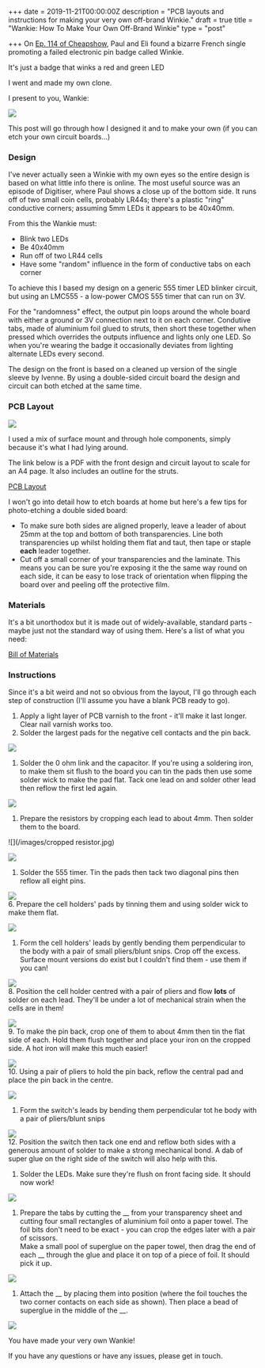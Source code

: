 +++
date = 2019-11-21T00:00:00Z
description = "PCB layouts and instructions for making your very own off-brand Winkie."
draft = true
title = "Wankie: How To Make Your Own Off-Brand Winkie"
type = "post"

+++
On [Ep. 114 of Cheapshow](https://www.thecheapshow.co.uk/ep-114-winkie), Paul and Eli found a bizarre French single promoting a failed electronic pin badge called Winkie.

It's just a badge that winks a red and green LED

I went and made my own clone.

I present to you, Wankie:

![](/images/finished-product.jpg)

This post will go through how I designed it and to make your own (if you can etch your own circuit boards...)

### Design

I've never actually seen a Winkie with my own eyes so the entire design is based on what little info there is online. The most useful source was an episode of Digitiser, where Paul shows a close up of the bottom side. It runs off of two small coin cells, probably LR44s; there's a plastic "ring" conductive corners; assuming 5mm LEDs it appears to be 40x40mm.

From this the Wankie must:

* Blink two LEDs
* Be 40x40mm
* Run off of two LR44 cells
* Have some "random" influence in the form of conductive tabs on each corner

To achieve this I based my design on a generic 555 timer LED blinker circuit, but using an LMC555 - a low-power CMOS 555 timer that can run on 3V.

For the "randomness" effect, the output pin loops around the whole board with either a ground or 3V connection next to it on each corner. Condutive tabs, made of aluminium foil glued to struts, then short these together when pressed which overrides the outputs influence and lights only one LED. So when you're wearing the badge it occasionally deviates from lighting alternate LEDs every second.

The design on the front is based on a cleaned up version of the single sleeve by Ivenne. By using a double-sided circuit board the design and circuit can both etched at the same time.

### PCB Layout

![](/images/pcb-layout-annotated.jpg)

I used a mix of surface mount and through hole components, simply because it's what I had lying around.

The link below is a PDF with the front design and circuit layout to scale for an A4 page. It also includes an outline for the struts.

[PCB Layout](https://drive.google.com/file/d/1G-mmLmWoUyeC-S6W-NTwl_hBmtrIUGoF/view?usp=sharing "PCB Layout")

I won't go into detail how to etch boards at home but here's a few tips for photo-etching a double sided board:

* To make sure both sides are aligned properly, leave a leader of about 25mm at the top and bottom of both transparencies. Line both transparencies up whilst holding them flat and taut, then tape or staple **each** leader together.
* Cut off a small corner of your transparencies and the laminate. This means you can be sure you're exposing it the the same way round on each side, it can be easy to lose track of orientation when flipping the board over and peeling off the protective film.

### Materials

It's a bit unorthodox but it is made out of widely-available, standard parts - maybe just not the standard way of using them. Here's a list of what you need:

[Bill of Materials](https://docs.google.com/spreadsheets/d/1p3rOqLWnDMtnXX7NXCRcTw4L4Kr5cC3prt3LqJf37A0/edit?usp=sharing "Bill of Materials")

### Instructions

Since it's a bit weird and not so obvious from the layout, I'll go through each step of construction (I'll assume you have a blank PCB ready to go).

1. Apply a light layer of PCB varnish to the front - it'll make it last longer. Clear nail varnish works too.
2. Solder the largest pads for the negative cell contacts and the pin back.

![](/images/soldering-1.jpg)

1. Solder the 0 ohm link and the capacitor. If you're using a soldering iron, to make them sit flush to the board you can tin the pads then use some solder wick to make the pad flat. Tack one lead on and solder other lead then reflow the first led again.

![](/images/soldering-2.jpg)

1. Prepare the resistors by cropping each lead to about 4mm. Then solder them to the board.

![](/images/cropped resistor.jpg)

![](/images/soldering-3.jpg)

1. Solder the 555 timer. Tin the pads then tack two diagonal pins then reflow all eight pins.

![](/images/soldering-4.jpg)  
6\. Prepare the cell holders' pads by tinning them and using solder wick to make them flat.

![](/images/soldering-5.jpg)

1. Form the cell holders' leads by gently bending them perpendicular to the body with a pair of small pliers/blunt snips. Crop off the excess. Surface mount versions do exist but I couldn't find them - use them if you can!

![](/images/cell-holder-folded.jpg)  
8\. Position the cell holder centred with a pair of pliers and flow **lots** of solder on each lead. They'll be under a lot of mechanical strain when the cells are in them!

![](/images/soldering-6.jpg)  
9\. To make the pin back, crop one of them to about 4mm then tin the flat side of each. Hold them flush together and place your iron on the cropped side. A hot iron will make this much easier!

![](/images/pin-back-assembly.jpg)  
10\. Using a pair of pliers to hold the pin back, reflow the central pad and place the pin back in the centre.

![](/images/soldering-7.jpg)

1. Form the switch's leads by bending them perpendicular tot he body with a pair of pliers/blunt snips

![](/images/dip-switch-bend.jpg)  
12\. Position the switch then tack one end and reflow both sides with a generous amount of solder to make a strong mechanical bond. A dab of super glue on the right side of the switch will also help with this.

1. Solder the LEDs. Make sure they're flush on front facing side. It should now work!

![](/images/soldering-8.jpg)

1. Prepare the tabs by cutting the __ from your transparency sheet and cutting four small rectangles of aluminium foil onto a paper towel. The foil bits don't need to be exact - you can crop the edges later with a pair of scissors.  
   Make a small pool of superglue on the paper towel, then drag the end of each __ through the glue and place it on top of a piece of foil. It should pick it up.

![](/images/tabs.jpg)

1. Attach the __ by placing them into position (where the foil touches the two corner contacts on each side as shown). Then place a bead of superglue in the middle of the __.

![](/images/final-circuit-side.jpg)

You have made your very own Wankie!

If you have any questions or have any issues, please get in touch.